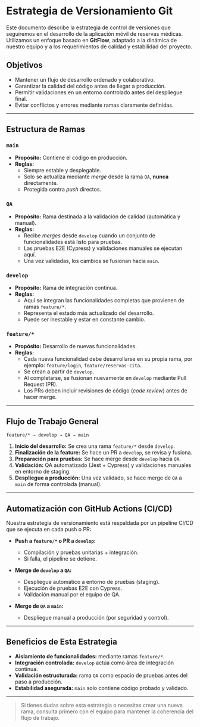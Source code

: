 #  Estrategia de Versionamiento Git

Este documento describe la estrategia de control de versiones que seguiremos en el desarrollo de la aplicación móvil de reservas médicas. Utilizamos un enfoque basado en **GitFlow**, adaptado a la dinámica de nuestro equipo y a los requerimientos de calidad y estabilidad del proyecto.

##  Objetivos

- Mantener un flujo de desarrollo ordenado y colaborativo.
- Garantizar la calidad del código antes de llegar a producción.
- Permitir validaciones en un entorno controlado antes del despliegue final.
- Evitar conflictos y errores mediante ramas claramente definidas.

---

##  Estructura de Ramas

### `main`
- **Propósito:** Contiene el código en producción.
- **Reglas:**
  - Siempre estable y desplegable.
  - Solo se actualiza mediante *merge* desde la rama `QA`, **nunca** directamente.
  - Protegida contra *push* directos.

### `QA`
- **Propósito:** Rama destinada a la validación de calidad (automática y manual).
- **Reglas:**
  - Recibe *merges* desde `develop` cuando un conjunto de funcionalidades está listo para pruebas.
  - Las pruebas E2E (Cypress) y validaciones manuales se ejecutan aquí.
  - Una vez validadas, los cambios se fusionan hacia `main`.

### `develop`
- **Propósito:** Rama de integración continua.
- **Reglas:**
  - Aquí se integran las funcionalidades completas que provienen de ramas `feature/*`.
  - Representa el estado más actualizado del desarrollo.
  - Puede ser inestable y estar en constante cambio.

### `feature/*`
- **Propósito:** Desarrollo de nuevas funcionalidades.
- **Reglas:**
  - Cada nueva funcionalidad debe desarrollarse en su propia rama, por ejemplo: `feature/login`, `feature/reservas-cita`.
  - Se crean a partir de `develop`.
  - Al completarse, se fusionan nuevamente en `develop` mediante Pull Request (PR).
  - Los PRs deben incluir revisiones de código (*code review*) antes de hacer merge.

---

##  Flujo de Trabajo General

```plaintext
feature/* → develop → QA → main
```

1. **Inicio del desarrollo:** Se crea una rama `feature/*` desde `develop`.
2. **Finalización de la feature:** Se hace un PR a `develop`, se revisa y fusiona.
3. **Preparación para pruebas:** Se hace merge desde `develop` hacia `QA`.
4. **Validación:** QA automatizado (Jest + Cypress) y validaciones manuales en entorno de staging.
5. **Despliegue a producción:** Una vez validado, se hace merge de `QA` a `main` de forma controlada (manual).

---

##  Automatización con GitHub Actions (CI/CD)

Nuestra estrategia de versionamiento está respaldada por un pipeline CI/CD que se ejecuta en cada push o PR:

- **Push a `feature/*` o PR a `develop`:**  
  - Compilación y pruebas unitarias + integración.
  - Si falla, el pipeline se detiene.

- **Merge de `develop` a `QA`:**
  - Despliegue automático a entorno de pruebas (staging).
  - Ejecución de pruebas E2E con Cypress.
  - Validación manual por el equipo de QA.

- **Merge de `QA` a `main`:**
  - Despliegue manual a producción (por seguridad y control).

---

##  Beneficios de Esta Estrategia

- **Aislamiento de funcionalidades:** mediante ramas `feature/*`.
- **Integración controlada:** `develop` actúa como área de integración continua.
- **Validación estructurada:** rama `QA` como espacio de pruebas antes del paso a producción.
- **Estabilidad asegurada:** `main` solo contiene código probado y validado.

---

>  Si tienes dudas sobre esta estrategia o necesitas crear una nueva rama, consulta primero con el equipo para mantener la coherencia del flujo de trabajo.
